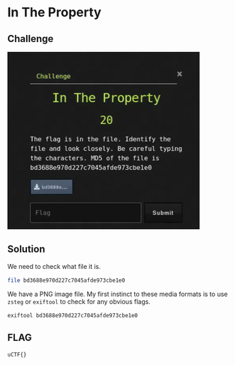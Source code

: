 # In The Property

## Challenge

![challenge](challenge.png)

## Solution

We need to check what file it is.

```bash
file bd3688e970d227c7045afde973cbe1e0
```

We  have a PNG image file. My first instinct to these media formats is to use `zsteg` or `exiftool` to check for any obvious flags.

```bash
exiftool bd3688e970d227c7045afde973cbe1e0
```

## FLAG

```text
uCTF{}
```
